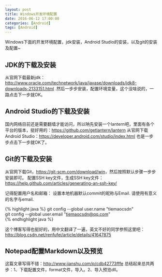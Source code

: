```yaml
---
layout: post
title: Windows开发环境配置
date: 2016-06-12 17:00:00
categories: [Android]
tags: [Android]
---
```


Windows下面的开发环境配置，jdk安装，Android Studio的安装，以及git的安装及配置~
<!--more-->

##  JDK的下载及安装

从官网下载最新jdk：<http://www.oracle.com/technetwork/java/javase/downloads/jdk8-downloads-2133151.html> .然后一步步安装，配置环境变量，这个没啥说的，一路点击下一步就OK。

##  Android Studio的下载及安装 

国内网络目前还是需要翻墙才能访问，所以呐先安装一个lantern吧，里面有各个平台的版本，挺好用的：<https://github.com/getlantern/lantern>
从官网下载Android Studio：<https://developer.android.com/studio/index.html> 也是一步步点击下一步就OK了。

##  Git的下载及安装

从官网下载Git，<https://git-scm.com/download/win>，然后按照默认步骤一步步安装即可。
配置SSH key文件，生成SSH key文件：<https://help.github.com/articles/generating-an-ssh-key/>

记得配置用户名和邮箱：
设置本地机器默认commit的昵称与Email. 请使用有意义的名字与email.

{% highlight java %}
git config --global user.name "tiemaocsdn"  
git config --global user.email "tiemaocsdn@qq.com"  
{% endhighlight java %}

这个博客写得也挺好的，用中文翻译了一遍，英文不好的同学参照这里吧：<http://blog.csdn.net/renfufei/article/details/41647875>

##  Notepad配置Markdown以及预览
这篇文章写得不错：<http://www.jianshu.com/p/cdb42773fffe>
总结起来总共两步：1、下载配置文件，format文件，导入。2、导入预览dll。